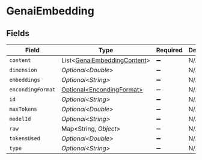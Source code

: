 # GenaiEmbedding


## Fields

| Field                                                                        | Type                                                                         | Required                                                                     | Description                                                                  |
| ---------------------------------------------------------------------------- | ---------------------------------------------------------------------------- | ---------------------------------------------------------------------------- | ---------------------------------------------------------------------------- |
| `content`                                                                    | List\<[GenaiEmbeddingContent](../../models/shared/GenaiEmbeddingContent.md)> | :heavy_minus_sign:                                                           | N/A                                                                          |
| `dimension`                                                                  | *Optional\<Double>*                                                          | :heavy_minus_sign:                                                           | N/A                                                                          |
| `embeddings`                                                                 | *Optional\<String>*                                                          | :heavy_minus_sign:                                                           | N/A                                                                          |
| `encondingFormat`                                                            | [Optional\<EncondingFormat>](../../models/shared/EncondingFormat.md)         | :heavy_minus_sign:                                                           | N/A                                                                          |
| `id`                                                                         | *Optional\<String>*                                                          | :heavy_minus_sign:                                                           | N/A                                                                          |
| `maxTokens`                                                                  | *Optional\<Double>*                                                          | :heavy_minus_sign:                                                           | N/A                                                                          |
| `modelId`                                                                    | *Optional\<String>*                                                          | :heavy_minus_sign:                                                           | N/A                                                                          |
| `raw`                                                                        | Map\<String, *Object*>                                                       | :heavy_minus_sign:                                                           | N/A                                                                          |
| `tokensUsed`                                                                 | *Optional\<Double>*                                                          | :heavy_minus_sign:                                                           | N/A                                                                          |
| `type`                                                                       | *Optional\<String>*                                                          | :heavy_minus_sign:                                                           | N/A                                                                          |